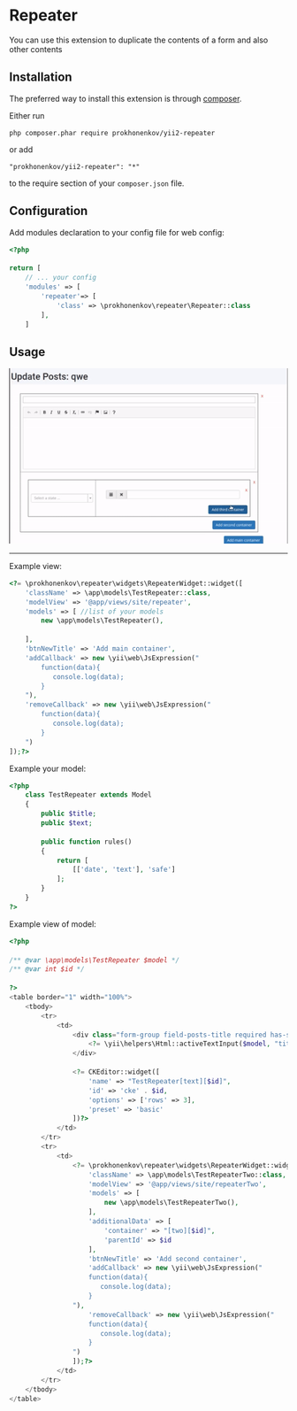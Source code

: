 Repeater
==============
You can use this extension to duplicate the contents of a form and also other contents 

Installation
------------

The preferred way to install this extension is through [composer](http://getcomposer.org/download/).

Either run

```
php composer.phar require prokhonenkov/yii2-repeater
```

or add

```
"prokhonenkov/yii2-repeater": "*"
```

to the require section of your `composer.json` file.

Configuration
-------------

Add modules declaration to your config file for web config:

```php
<?php

return [
    // ... your config
    'modules' => [
        'repeater'=> [
            'class' => \prokhonenkov\repeater\Repeater::class
        ],
    ]

```

Usage
-------------
![Single column example](./resources/presentation.gif?raw=true)

-----
Example view:

```php
<?= \prokhonenkov\repeater\widgets\RepeaterWidget::widget([
    'className' => \app\models\TestRepeater::class,
    'modelView' => '@app/views/site/repeater',
    'models' => [ //list of your models
        new \app\models\TestRepeater(),

    ],
    'btnNewTitle' => 'Add main container',
    'addCallback' => new \yii\web\JsExpression("
        function(data){
           console.log(data);
        }
    "),
    'removeCallback' => new \yii\web\JsExpression("
        function(data){
           console.log(data);
        }
    ")
]);?>

```  
Example your model:

```php
<?php 
    class TestRepeater extends Model
    {
        public $title;
        public $text;
    
        public function rules()
        {
            return [
                [['date', 'text'], 'safe']
            ];
        }
    }
?>
```  

Example view of model:

```php
<?php

/** @var \app\models\TestRepeater $model */
/** @var int $id */

?>
<table border="1" width="100%">
    <tbody>
        <tr>
            <td>
                <div class="form-group field-posts-title required has-success">
                    <?= \yii\helpers\Html::activeTextInput($model, "title[$id]")?>
                </div>
        
                <?= CKEditor::widget([
                    'name' => "TestRepeater[text][$id]",
                    'id' => 'cke' . $id,
                    'options' => ['rows' => 3],
                    'preset' => 'basic'
                ])?>
            </td>
        </tr>
        <tr>
            <td>
                <?= \prokhonenkov\repeater\widgets\RepeaterWidget::widget([
                    'className' => \app\models\TestRepeaterTwo::class,
                    'modelView' => '@app/views/site/repeaterTwo',
                    'models' => [
                        new \app\models\TestRepeaterTwo(),
                    ],
                    'additionalData' => [
                        'container' => "[two][$id]",
                        'parentId' => $id
                    ],
                    'btnNewTitle' => 'Add second container',
                    'addCallback' => new \yii\web\JsExpression("
                    function(data){
                       console.log(data);
                    }
                "),
                    'removeCallback' => new \yii\web\JsExpression("
                    function(data){
                       console.log(data);
                    }
                ")
                ]);?>
            </td>
        </tr>
    </tbody>
</table>
```  